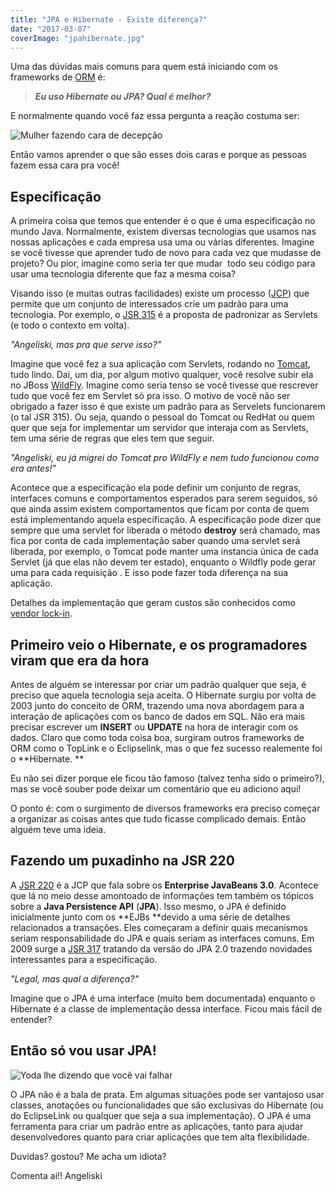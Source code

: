 ```yaml
---
title: "JPA e Hibernate - Existe diferença?"
date: "2017-03-07"
coverImage: "jpahibernate.jpg"
---
```


Uma das dúvidas mais comuns para quem está iniciando com os frameworks de [ORM](http://www.devmedia.com.br/orm-object-relational-mapper/19056) é:

> _**Eu uso Hibernate ou JPA? Qual é melhor?**_

E normalmente quando você faz essa pergunta a reação costuma ser:

![Mulher fazendo cara de decepção](https://algoritmosdescomplicados.files.wordpress.com/2017/02/tumblr_lu0gzod3rb1qcfjva.gif)

Então vamos aprender o que são esses dois caras e porque as pessoas fazem essa cara pra você!

## Especificação

A primeira coisa que temos que entender é o que é uma especificação no mundo Java. Normalmente, existem diversas tecnologias que usamos nas nossas aplicações e cada empresa usa uma ou várias diferentes. Imagine se você tivesse que aprender tudo de novo para cada vez que mudasse de projeto? Ou pior, imagine como seria ter que mudar  todo seu código para usar uma tecnologia diferente que faz a mesma coisa?

Visando isso (e muitas outras facilidades) existe um processo ([JCP](https://www.jcp.org/en/home/index)) que permite que um conjunto de interessados crie um padrão para uma tecnologia. Por exemplo, o [JSR 315](https://www.jcp.org/en/jsr/detail?id=315) é a proposta de padronizar as Servlets (e todo o contexto em volta).

_"Angeliski, mas pra que serve isso?"_

Imagine que você fez a sua aplicação com Servlets, rodando no [Tomcat](http://tomcat.apache.org/), tudo lindo. Dai, um dia, por algum motivo qualquer, você resolve subir ela no JBoss [WildFly](http://wildfly.org/). Imagine como seria tenso se você tivesse que rescrever tudo que você fez em Servlet só pra isso. O motivo de você não ser obrigado a fazer isso é que existe um padrão para as Servelets funcionarem (o tal JSR 315). Ou seja, quando o pessoal do Tomcat ou RedHat ou quem quer que seja for implementar um servidor que interaja com as Servlets, tem uma série de regras que eles tem que seguir.

_"Angeliski, eu já migrei do Tomcat pro WildFly e nem tudo funcionou como era antes!"_

Acontece que a especificação ela pode definir um conjunto de regras, interfaces comuns e comportamentos esperados para serem seguidos, só que ainda assim existem comportamentos que ficam por conta de quem está implementando aquela especificação. A especificação pode dizer que sempre que uma servlet for liberada o método **destroy** será chamado, mas fica por conta de cada implementação saber quando uma servlet será liberada, por exemplo, o Tomcat pode manter uma instancia única de cada Servlet (já que elas não devem ter estado), enquanto o Wildfly pode gerar uma para cada requisição . E isso pode fazer toda diferença na sua aplicação.

Detalhes da implementação que geram custos são conhecidos como [vendor lock-in](http://tsdn.tecnospeed.com.br/molhoespecial/post/o-que-e-vendor-lock-in-e-por-que-voce-precisa-saber).

## Primeiro veio o Hibernate, e os programadores viram que era da hora

Antes de alguém se interessar por criar um padrão qualquer que seja, é preciso que aquela tecnologia seja aceita. O Hibernate surgiu por volta de 2003 junto do conceito de ORM, trazendo uma nova abordagem para a interação de aplicações com os banco de dados em SQL. Não era mais precisar escrever um **INSERT** ou **UPDATE** na hora de interagir com os dados. Claro que como toda coisa boa, surgiram outros frameworks de ORM como o TopLink e o Eclipselink, mas o que fez sucesso realemente foi o **Hibernate. **

Eu não sei dizer porque ele ficou tão famoso (talvez tenha sido o primeiro?), mas se você souber pode deixar um comentário que eu adiciono aqui!

O ponto é: com o surgimento de diversos frameworks era preciso começar a organizar as coisas antes que tudo ficasse complicado demais. Então alguém teve uma ideia.

## Fazendo um puxadinho na JSR 220

A [JSR 220](https://jcp.org/en/jsr/detail?id=220) é a JCP que fala sobre os **Enterprise JavaBeans 3.0**. Acontece que lá no meio desse amontoado de informações tem também os tópicos sobre a **Java Persistence API** (**JPA**). Isso mesmo, o JPA é definido inicialmente junto com os **EJBs **devido a uma série de detalhes relacionados a transações. Eles começaram a definir quais mecanismos seriam responsabilidade do JPA e quais seriam as interfaces comuns. Em 2009 surge a [JSR 317](https://jcp.org/en/jsr/detail?id=317) tratando da versão do JPA 2.0 trazendo novidades interessantes para a especificação.

_"Legal, mas qual a diferença?"_

Imagine que o JPA é uma interface (muito bem documentada) enquanto o Hibernate é a classe de implementação dessa interface. Ficou mais fácil de entender?

## Então só vou usar JPA!

![Yoda lhe dizendo que você vai falhar](https://algoritmosdescomplicados.files.wordpress.com/2017/03/87i8pkmdcakw8.gif)

O JPA não é a bala de prata. Em algumas situações pode ser vantajoso usar classes, anotações ou funcionalidades que são exclusivas do Hibernate (ou do EclipseLink ou qualquer que seja a sua implementação). O JPA é uma ferramenta para criar um padrão entre as aplicações, tanto para ajudar desenvolvedores quanto para criar aplicações que tem alta flexibilidade.

Duvidas? gostou? Me acha um idiota?

Comenta ai!! Angeliski
